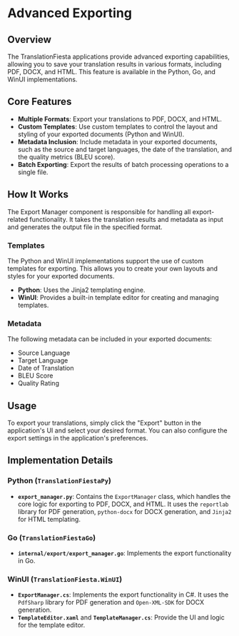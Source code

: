 # Advanced Exporting

## Overview

The TranslationFiesta applications provide advanced exporting capabilities, allowing you to save your translation results in various formats, including PDF, DOCX, and HTML. This feature is available in the Python, Go, and WinUI implementations.

## Core Features

- **Multiple Formats**: Export your translations to PDF, DOCX, and HTML.
- **Custom Templates**: Use custom templates to control the layout and styling of your exported documents (Python and WinUI).
- **Metadata Inclusion**: Include metadata in your exported documents, such as the source and target languages, the date of the translation, and the quality metrics (BLEU score).
- **Batch Exporting**: Export the results of batch processing operations to a single file.

## How It Works

The Export Manager component is responsible for handling all export-related functionality. It takes the translation results and metadata as input and generates the output file in the specified format.

### Templates

The Python and WinUI implementations support the use of custom templates for exporting. This allows you to create your own layouts and styles for your exported documents.

- **Python**: Uses the Jinja2 templating engine.
- **WinUI**: Provides a built-in template editor for creating and managing templates.

### Metadata

The following metadata can be included in your exported documents:
- Source Language
- Target Language
- Date of Translation
- BLEU Score
- Quality Rating

## Usage

To export your translations, simply click the "Export" button in the application's UI and select your desired format. You can also configure the export settings in the application's preferences.

## Implementation Details

### Python (`TranslationFiestaPy`)
- **`export_manager.py`**: Contains the `ExportManager` class, which handles the core logic for exporting to PDF, DOCX, and HTML. It uses the `reportlab` library for PDF generation, `python-docx` for DOCX generation, and `Jinja2` for HTML templating.

### Go (`TranslationFiestaGo`)
- **`internal/export/export_manager.go`**: Implements the export functionality in Go.

### WinUI (`TranslationFiesta.WinUI`)
- **`ExportManager.cs`**: Implements the export functionality in C#. It uses the `PdfSharp` library for PDF generation and `Open-XML-SDK` for DOCX generation.
- **`TemplateEditor.xaml`** and **`TemplateManager.cs`**: Provide the UI and logic for the template editor.